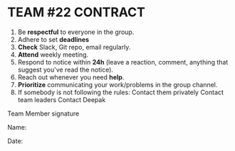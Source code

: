 # TEAM #22 CONTRACT

1. Be **respectful** to everyone in the group.
2. Adhere to set **deadlines**
3. **Check** Slack, Git repo, email regularly.
4. **Attend** weekly meeting.
5. Respond to notice within **24h** (leave a reaction, comment, anything that suggest you've read the notice).
6. Reach out whenever you need **help**.
7. **Prioritize** communicating your work/problems in the group channel.
8. If somebody is not following the rules:
    Contact them privately
    Contact team leaders
    Contact Deepak


Team Member signature

Name: 

Date: 
